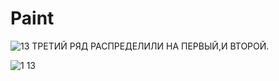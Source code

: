 # Paint
 
![13](https://user-images.githubusercontent.com/123800500/227705023-37bc3ab4-30dd-4b3f-a1be-a9b8f5684d49.JPG)
ТРЕТИЙ РЯД РАСПРЕДЕЛИЛИ НА ПЕРВЫЙ,И ВТОРОЙ.


![1 13](https://user-images.githubusercontent.com/123800500/227705477-bce48869-d31e-4c68-8a7b-c4eb6fa992ae.jpg)
